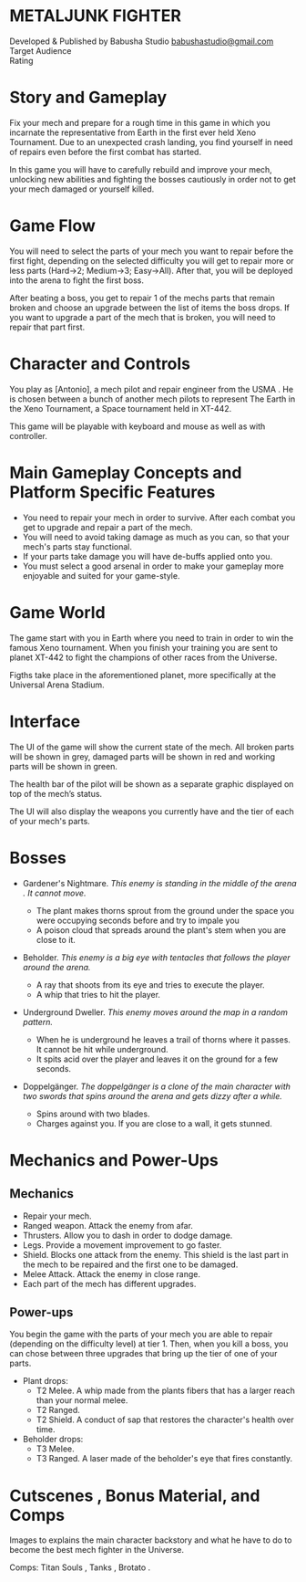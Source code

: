 # METALJUNK FIGHTER

Developed & Published by Babusha Studio  babushastudio@gmail.com
<br>
Target Audience 
<br>
Rating
<br> 

# Story and Gameplay

Fix your mech and prepare for a rough time in this game in which you incarnate the representative from Earth in the first ever held Xeno Tournament. Due to an unexpected crash landing, you find yourself in need of repairs even before the first combat has started. 

In this game you will have to carefully rebuild and improve your mech, unlocking new abilities and fighting the bosses cautiously in order not to get your mech damaged or yourself killed.

# Game Flow

You  will need to select the parts of your mech you want to repair before the first fight, depending on the selected difficulty you will get to repair more or less parts (Hard->2; Medium->3; Easy->All). After that, you will be deployed into the arena to fight the first boss.

After beating a boss, you get to repair 1 of the mechs parts that remain broken and choose an upgrade between the list of items the boss drops. If you want to upgrade a part of the mech that is broken, you will need to repair that part first.


# Character and Controls

You play as [Antonio], a mech pilot and repair engineer from the USMA . He is chosen between a bunch of another mech pilots to represent The Earth in the Xeno Tournament, a Space tournament held in XT-442. 

This game will be playable with keyboard and mouse as well as with controller.

# Main Gameplay Concepts and Platform Specific Features

- You need to repair your mech in order to survive. After each combat you get to upgrade and repair a part of the mech. 
- You will need to avoid taking damage as much as you can, so that your mech's parts stay functional. 
- If your parts take damage you will have de-buffs applied onto you.
- You must select a good arsenal in order to make your gameplay more enjoyable and suited for your game-style.

# Game World

The game start with you in Earth where you need to train in order to win the famous Xeno tournament. When you finish your training you are sent to planet XT-442 to fight the champions of other races from the Universe.

Figths take place in the aforementioned planet, more specifically at the Universal Arena Stadium.

# Interface

The UI of the game will show the current state of the mech. All broken parts will be shown in grey, damaged parts will be shown in red and working parts will be shown in green.

The health bar of the pilot will be shown as a separate graphic displayed on top of the mech’s status.

The UI will also display the weapons you currently have and the tier of each of your mech's parts.

# Bosses

* Gardener's Nightmare.
_This enemy is standing in the middle of the arena . It cannot move._
    * The plant makes thorns sprout from the ground under the space you were occupying seconds before and try to impale you  
    * A poison cloud that spreads around the plant's stem when you are close to it.

* Beholder.
_This enemy is a big eye with tentacles that follows the player around the arena._
    * A ray that shoots from its eye and tries to execute the player.
    * A whip that tries to hit the player.

* Underground Dweller.
_This enemy moves around the map in a random pattern._
    * When he is underground he leaves a trail of thorns where it passes. It cannot be hit while underground.
    * It spits acid over the player and leaves it on the ground for a few seconds.

* Doppelgänger.
_The doppelgänger is a clone of the main character with two swords that spins around the arena and gets dizzy after a while._
    * Spins around with two blades.
    * Charges against you. If you are close to a wall, it gets stunned.


# Mechanics and Power-Ups

## Mechanics

* Repair your mech.
* Ranged weapon. Attack the enemy from afar.
* Thrusters. Allow you to dash in order to dodge damage.
* Legs. Provide a movement improvement to go faster.
* Shield. Blocks one attack from the enemy. This shield is the last part in the mech to be repaired and the first one to be damaged.
* Melee Attack. Attack the enemy in close range.
* Each part of the mech has different upgrades.

## Power-ups

You begin the game with the parts of your mech you are able to repair (depending on the difficulty level) at tier 1. Then, when you kill a boss, you can chose between three upgrades that bring up the tier of one of your parts.

* Plant drops:
    * T2 Melee. A whip made from the plants fibers that has a larger reach than your normal melee.
    * T2 Ranged.
    * T2 Shield. A conduct of sap that restores the character's health over time.
* Beholder drops:
    * T3 Melee.
    * T3 Ranged. A laser made of the beholder's eye that fires constantly.

# Cutscenes , Bonus Material, and Comps

Images to explains the main character backstory and what he have to do to become the best mech fighter in the Universe.

Comps: Titan Souls , Tanks , Brotato .
